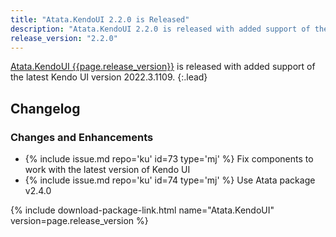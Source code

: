 ```yaml
---
title: "Atata.KendoUI 2.2.0 is Released"
description: "Atata.KendoUI 2.2.0 is released with added support of the latest Kendo UI version 2022.3.1109."
release_version: "2.2.0"
---
```


[Atata.KendoUI {{page.release_version}}](https://www.nuget.org/packages/Atata.KendoUI/{{page.release_version}})
is released with added support of the latest Kendo UI version 2022.3.1109.
{:.lead}

<!--more-->

## Changelog

### Changes and Enhancements

- {% include issue.md repo='ku' id=73 type='mj' %} Fix components to work with the latest version of Kendo UI
- {% include issue.md repo='ku' id=74 type='mj' %} Use Atata package v2.4.0

{% include download-package-link.html name="Atata.KendoUI" version=page.release_version %}